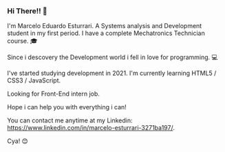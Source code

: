 ### Hi There!! 👋 ###

 I'm Marcelo Eduardo Esturrari. A Systems analysis and Development student in my first period. I have a complete Mechatronics Technician course. 🎓

 Since i descovery the Development world i fell in love for programming. 💻
 
 I've started studying development in 2021. I'm currently learning HTML5 / CSS3 / JavaScript. 
 
 Looking for Front-End intern job.
 
 Hope i can help you with everything i can!
 
 You can contact me anytime at my Linkedin: https://www.linkedin.com/in/marcelo-esturrari-3271ba197/.
 
 Cya! 😊
